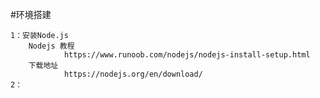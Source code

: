 #环境搭建

    1：安装Node.js
        Nodejs 教程
                https://www.runoob.com/nodejs/nodejs-install-setup.html
        下载地址
                https://nodejs.org/en/download/
    2：